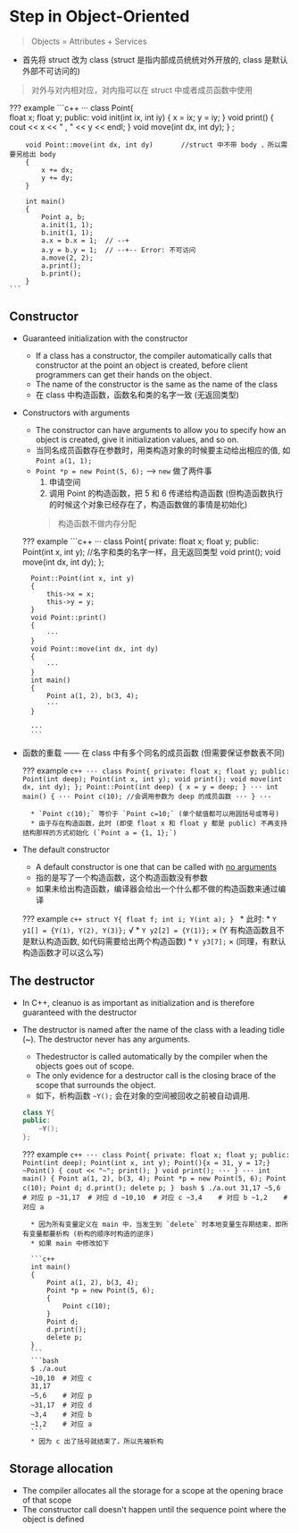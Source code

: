 # Step in Object-Oriented

> Objects = Attributes + Services

* 首先将 struct 改为 class (struct 是指内部成员统统对外开放的, class 是默认外部不可访问的)

> 对外与对内相对应，对内指可以在 struct 中或者成员函数中使用

??? example
    ```c++
    ···
    class Point{   
        float x;
        float y;
    public:
        void init(int ix, int iy)
        {
            x = ix;
            y = iy;
        }
        void print()
        {
            cout << x << " , " << y << endl;
        }
        void move(int dx, int dy);
        } ;

        void Point::move(int dx, int dy)       //struct 中不带 body ，所以需要另给出 body
        {
            x += dx;
            y += dy;
        }

        int main()
        {
            Point a, b;
            a.init(1, 1);
            b.init(1, 1);
            a.x = b.x = 1;  // --+
            a.y = b.y = 1;  // --+-- Error: 不可访问
            a.move(2, 2);
            a.print();
            b.print();
        }
    ```

## Constructor

* Guaranteed initialization with the constructor
    * If a class has a constructor, the compiler automatically calls that constructor at the point an object is created, before client programmers can get their hands on the object.
    * The name of the constructor is the same as the name of the class
    * 在 class 中构造函数，函数名和类的名字一致 (无返回类型)
* Constructors with arguments
    * The constructor can have arguments to allow you to specify how an object is created, give it initialization values, and so on.
    * 当同名成员函数存在参数时，用类构造对象的时候要主动给出相应的值, 如 `Point a(1, 1);`
    * `Point *p = new Point(5, 6);` ——> `new` 做了两件事
        1. 申请空间
        2. 调用 Point 的构造函数，把 5 和 6 传递给构造函数 (但构造函数执行的时候这个对象已经存在了，构造函数做的事情是初始化)
        > 构造函数不做内存分配

    ??? example
        ```c++
        ···
        class Point{
        private:
            float x;
            float y;
        public:
            Point(int x, int y);    //名字和类的名字一样，且无返回类型
            void print();
            void move(int dx, int dy);
        };

        Point::Point(int x, int y)
        {
            this->x = x;
            this->y = y;
        }
        void Point::print()
        {
            ···
        }
        void Point::move(int dx, int dy)
        {
            ···
        }
        int main()
        {
            Point a(1, 2), b(3, 4);
            ···
        }

        ···
        ```

* 函数的重载 —— 在 class 中有多个同名的成员函数 (但需要保证参数表不同)

    ??? example
        ```c++
        ···
        class Point{
        private:
            float x;
            float y;
        public:
            Point(int deep);
            Point(int x, int y);
            void print();
            void move(int dx, int dy);
        };
        Point::Point(int deep)
        {
            x = y = deep;
        }
        ···
        int main()
        {
            ···
            Point c(10); //会调用参数为 deep 的成员函数
            ···
        }
        ···
        ```
    
        * `Point c(10);` 等价于 `Point c=10;` (单个赋值都可以用圆括号或等号)
        * 由于存在构造函数，此时 (即使 float x 和 float y 都是 public) 不再支持 结构那样的方式初始化 (`Point a = {1, 1};`)
      
* The default constructor
    * A default constructor is one that can be called with <u>no arguments</u>
    * 指的是写了一个构造函数，这个构造函数没有参数
    * 如果未给出构造函数，编译器会给出一个什么都不做的构造函数来通过编译

    ??? example
        ```c++
        struct Y{
            float f;
            int i;
            Y(int a);
        }
        ```
        * 此时: 
            * `Y y1[] = {Y(1), Y(2), Y(3)};` √
            * `Y y2[2] = {Y(1)};` × (Y 有构造函数且不是默认构造函数, 如代码需要给出两个构造函数)
            * `Y y3[7];` × (同理，有默认构造函数才可以这么写)

## The destructor

* In C++, cleanuo is as important as initialization and is therefore guaranteed with the destructor
* The destructor is named after the name of the class with a leading tidle (~). The destructor never has any arguments.
    * Thedestructor is called automatically by the compiler when the objects goes out of scope.
    * The only evidence for a destructor call is the closing brace of the scope that surrounds the object.
    * 如下，析构函数 `~Y();` 会在对象的空间被回收之前被自动调用.

    ```c++
    class Y{
    public:
        ~Y();
    };
    ```

    ??? example
        ```c++
        ···
        class Point{
        private:
            float x;
            float y;
        public:
            Point(int deep);
            Point(int x, int y);
            Point(){x = 31, y = 17;}
            ~Point()
            {
                cout << "~";
                print();
            }
            void print();
            ···
        }
        ···
        int main()
        {
            Point a(1, 2), b(3, 4);
            Point *p = new Point(5, 6);
            Point c(10);
            Point d;
            d.print();
            delete p;
        }
        ```
        ```bash
        $ ./a.out
        31,17
        ~5,6    # 对应 p
        ~31,17  # 对应 d
        ~10,10  # 对应 c
        ~3,4    # 对应 b
        ~1,2    # 对应 a
        ```

        * 因为所有变量定义在 main 中，当发生到 `delete` 时本地变量生存期结束，即所有变量都要析构 (析构的顺序时构造的逆序)
        * 如果 main 中修改如下

        ```c++
        int main()
        {
            Point a(1, 2), b(3, 4);
            Point *p = new Point(5, 6);
            {
                Point c(10);
            }
            Point d;
            d.print();
            delete p;
        }
        ```
        ```bash
        $ ./a.out
        ~10,10  # 对应 c
        31,17
        ~5,6    # 对应 p
        ~31,17  # 对应 d
        ~3,4    # 对应 b
        ~1,2    # 对应 a
        ```
        * 因为 c 出了括号就结束了，所以先被析构

## Storage allocation

* The compiler allocates all the storage for a scope at the opening brace of that scope
* The constructor call doesn't happen until the sequence point where the object is defined

